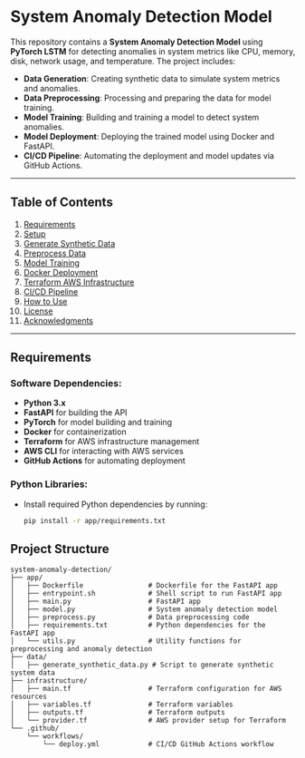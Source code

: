 # System Anomaly Detection Model

This repository contains a **System Anomaly Detection Model** using **PyTorch LSTM** for detecting anomalies in system metrics like CPU, memory, disk, network usage, and temperature. The project includes:
- **Data Generation**: Creating synthetic data to simulate system metrics and anomalies.
- **Data Preprocessing**: Processing and preparing the data for model training.
- **Model Training**: Building and training a model to detect system anomalies.
- **Model Deployment**: Deploying the trained model using Docker and FastAPI.
- **CI/CD Pipeline**: Automating the deployment and model updates via GitHub Actions.

---

## **Table of Contents**

1. [Requirements](#requirements)
2. [Setup](#setup)
3. [Generate Synthetic Data](#generate-synthetic-data)
4. [Preprocess Data](#preprocess-data)
5. [Model Training](#model-training)
6. [Docker Deployment](#docker-deployment)
7. [Terraform AWS Infrastructure](#terraform-aws-infrastructure)
8. [CI/CD Pipeline](#cicd-pipeline)
9. [How to Use](#how-to-use)
10. [License](#license)
11. [Acknowledgments](#acknowledgments)

---

## **Requirements**

### Software Dependencies:
- **Python 3.x**
- **FastAPI** for building the API
- **PyTorch** for model building and training
- **Docker** for containerization
- **Terraform** for AWS infrastructure management
- **AWS CLI** for interacting with AWS services
- **GitHub Actions** for automating deployment

### Python Libraries:
- Install required Python dependencies by running:

  ```bash
  pip install -r app/requirements.txt


## **Project Structure**

```plaintext
system-anomaly-detection/
├── app/
│   ├── Dockerfile                # Dockerfile for the FastAPI app
│   ├── entrypoint.sh             # Shell script to run FastAPI app
│   ├── main.py                   # FastAPI app
│   ├── model.py                  # System anomaly detection model
│   ├── preprocess.py             # Data preprocessing code
│   ├── requirements.txt          # Python dependencies for the FastAPI app
│   └── utils.py                  # Utility functions for preprocessing and anomaly detection
├── data/
│   ├── generate_synthetic_data.py # Script to generate synthetic system data
├── infrastructure/
│   ├── main.tf                   # Terraform configuration for AWS resources
│   ├── variables.tf              # Terraform variables
│   ├── outputs.tf                # Terraform outputs
│   └── provider.tf               # AWS provider setup for Terraform
└── .github/
    └── workflows/
        └── deploy.yml            # CI/CD GitHub Actions workflow

